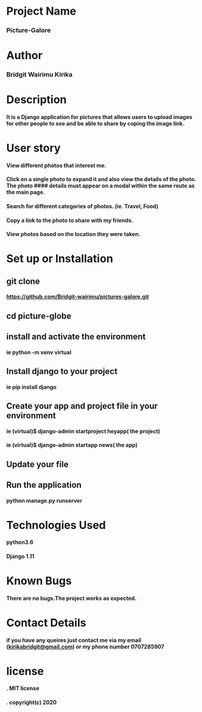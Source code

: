 # Project Name
### Picture-Galore

# Author 
### Bridgit Wairimu Kirika

# Description
#### It is a Django application for pictures that allows users to upload images for other people to see and be able to share by coping the image link.

# User story
#### View different photos that interest me.
#### Click on a single photo to expand it and also view the details of the photo. The photo #### details must appear on a modal within the same route as the main page.
#### Search for different categories of photos. (ie. Travel, Food)
#### Copy a link to the photo to share with my friends.
#### View photos based on the location they were taken.

# Set up or Installation

## git clone
#### https://github.com/Bridgit-wairimu/pictures-galore.git

## cd picture-globe

## install and activate the environment
#### ie python -m venv virtual 

## Install django to your project
#### ie pip install django

## Create your app and project file in your environment

#### ie (virtual)$ django-admin startproject heyapp( the project)

#### ie (virtual)$ django-admin startapp news( the app)


## Update your file

## Run the application
#### python manage.py runserver

# Technologies Used

#### python3.6
#### Django 1.11

# Known Bugs
#### There are no bugs.The project works as expected.

# Contact Details

#### if you have any queires just contact me via my email (kirikabridgit@gmail.com) or my phone number 0707285907

# license

#### . MIT license
#### . copyright(c) 2020

